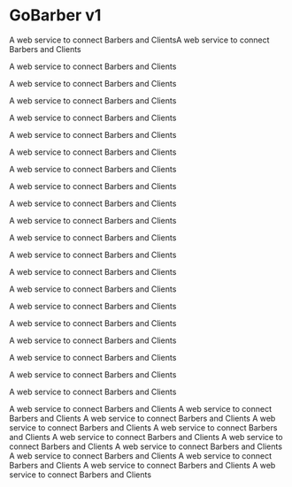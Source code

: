 # GoBarber v1
A web service to connect Barbers and ClientsA web service to connect Barbers and Clients

A web service to connect Barbers and Clients

A web service to connect Barbers and Clients

A web service to connect Barbers and Clients

A web service to connect Barbers and Clients

A web service to connect Barbers and Clients

A web service to connect Barbers and Clients

A web service to connect Barbers and Clients


A web service to connect Barbers and Clients

A web service to connect Barbers and Clients

A web service to connect Barbers and Clients

A web service to connect Barbers and Clients

A web service to connect Barbers and Clients

A web service to connect Barbers and Clients

A web service to connect Barbers and Clients

A web service to connect Barbers and Clients


A web service to connect Barbers and Clients

A web service to connect Barbers and Clients

A web service to connect Barbers and Clients

A web service to connect Barbers and Clients

A web service to connect Barbers and Clients

A web service to connect Barbers and Clients
A web service to connect Barbers and Clients
A web service to connect Barbers and Clients
A web service to connect Barbers and Clients
A web service to connect Barbers and Clients
A web service to connect Barbers and Clients
A web service to connect Barbers and Clients
A web service to connect Barbers and Clients
A web service to connect Barbers and Clients
A web service to connect Barbers and Clients
A web service to connect Barbers and Clients
A web service to connect Barbers and Clients

